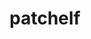 ---
title: "patchelf"
layout: cache
categories: [package, develop]
meta: {"versions": ["0.17.2"], "compilers": ["gcc@=11.4.0"], "oss": ["ubuntu20.04"], "platforms": ["linux"], "targets": ["x86_64_v3"], "stacks": ["e4s", "root"], "num_specs": 1, "num_specs_by_stack": {"e4s": 1, "root": 1}}
spec_details: [{"hash": "akr5yhhddby5dyccox34ic6hbcvopty4", "compiler": "gcc@=11.4.0", "versions": ["0.17.2"], "os": "ubuntu20.04", "platform": "linux", "target": "x86_64_v3", "variants": ["build_system=autotools"], "stacks": ["e4s", "root"], "size": "-", "tarball": "https://binaries.spack.io/develop/build_cache/linux-ubuntu20.04-x86_64_v3/gcc-11.4.0/patchelf-0.17.2/linux-ubuntu20.04-x86_64_v3-gcc-11.4.0-patchelf-0.17.2-akr5yhhddby5dyccox34ic6hbcvopty4.spack"}]
---